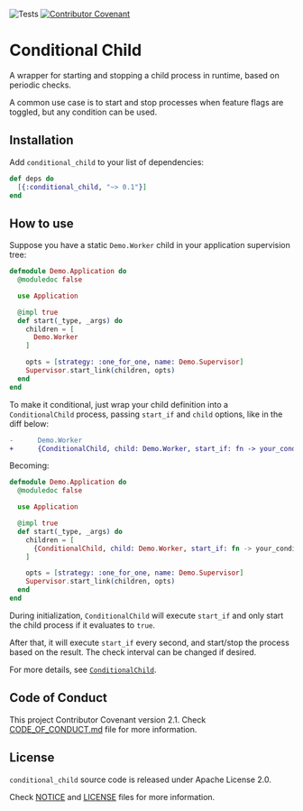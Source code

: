 ![Tests](https://github.com/TheRealReal/conditional_child/actions/workflows/ci.yml/badge.svg)
[![Contributor Covenant](https://img.shields.io/badge/Contributor%20Covenant-2.1-4baaaa.svg)](CODE_OF_CONDUCT.md)

# Conditional Child

A wrapper for starting and stopping a child process in runtime, based on periodic checks.

A common use case is to start and stop processes when feature flags are toggled, but any condition can be used.

## Installation

Add `conditional_child` to your list of dependencies:

```elixir
def deps do
  [{:conditional_child, "~> 0.1"}]
end
```

## How to use

Suppose you have a static `Demo.Worker` child in your application supervision tree:

```elixir
defmodule Demo.Application do
  @moduledoc false

  use Application

  @impl true
  def start(_type, _args) do
    children = [
      Demo.Worker
    ]

    opts = [strategy: :one_for_one, name: Demo.Supervisor]
    Supervisor.start_link(children, opts)
  end
end
```

To make it conditional, just wrap your child definition into a `ConditionalChild` process, passing `start_if` and `child` options, like in the diff below:

```diff
-      Demo.Worker
+      {ConditionalChild, child: Demo.Worker, start_if: fn -> your_condition() end}
```

Becoming:

```elixir
defmodule Demo.Application do
  @moduledoc false

  use Application

  @impl true
  def start(_type, _args) do
    children = [
      {ConditionalChild, child: Demo.Worker, start_if: fn -> your_condition() end}
    ]

    opts = [strategy: :one_for_one, name: Demo.Supervisor]
    Supervisor.start_link(children, opts)
  end
end
```

During initialization, `ConditionalChild` will execute `start_if` and only start the child process if it evaluates to `true`.

After that, it will execute `start_if` every second, and start/stop the process based on the result. The check interval can be changed if desired.

For more details, see [`ConditionalChild`](https://hexdocs.pm/conditional_child/0.1.1/ConditionalChild.html).

## Code of Conduct

This project  Contributor Covenant version 2.1. Check [CODE_OF_CONDUCT.md](/CODE_OF_CONDUCT.md) file for more information.

## License

`conditional_child` source code is released under Apache License 2.0.

Check [NOTICE](/NOTICE) and [LICENSE](/LICENSE) files for more information.
